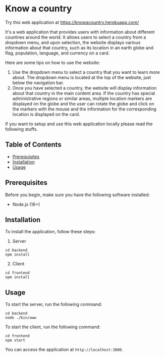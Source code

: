 # Know a country

Try this web application at https://knowacountry.herokuapp.com/

It's a web application that provides users with information about different countries around the world. It allows users to select a country from a dropdown menu, and upon selection, the website displays various information about that country, such as its location in an earth globe and flag, population, language, and currency on a card.

Here are some tips on how to use the website:

1. Use the dropdown menu to select a country that you want to learn more about. The dropdown menu is located at the top of the website, just below the navigation bar.
2. Once you have selected a country, the website will display information about that country in the main content area. If the country has special administrative regions or similar areas, multiple location markers are displayed on the globe and the user can rotate the globe and click on the markers with the mouse and the information for the corresponding location is displayed on the card.

If you want to setup and use this web application locally please read the following stuffs.

## Table of Contents

- [Prerequisites](#Prerequisites)
- [Installation](#Installation)
- [Usage](#Usage)

## Prerequisites

Before you begin, make sure you have the following software installed:

- Node.js (16+)

## Installation

To install the application, follow these steps:

1. Server

```shell
cd backend
npm install
```

2. Client

```shell
cd frontend
npm install
```

## Usage

To start the server, run the following command:

```shell
cd backend
node ./bin/www
```

To start the client, run the following command:

```shell
cd frontend
npm start
```

You can access the application at `http://localhost:3000`.

